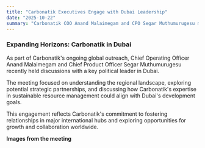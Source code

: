 ```yaml
---
title: "Carbonatik Executives Engage with Dubai Leadership"
date: "2025-10-22" 
summary: "Carbonatik COO Anand Malaimegam and CPO Segar Muthumurugesu met with a prominent local political leader in Dubai to discuss regional development and potential strategic partnerships."
---
```


<script>
    import PinterestGallery from '$lib/components/PinterestGallery.svelte';
</script>

### Expanding Horizons: Carbonatik in Dubai

As part of Carbonatik's ongoing global outreach, Chief Operating Officer Anand Malaimegam and Chief Product Officer Segar Muthumurugesu recently held discussions with a key political leader in Dubai.

The meeting focused on understanding the regional landscape, exploring potential strategic partnerships, and discussing how Carbonatik's expertise in sustainable resource management could align with Dubai's development goals.

This engagement reflects Carbonatik's commitment to fostering relationships in major international hubs and exploring opportunities for growth and collaboration worldwide.

**Images from the meeting**

<PinterestGallery galleryId="dubai-meeting" caption="Highlights from the meeting between Carbonatik executives Anand Malaimegam, Segar Muthumurugesu, and local leadership in Dubai." />